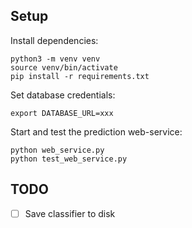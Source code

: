 ## Setup

Install dependencies:

```
python3 -m venv venv
source venv/bin/activate
pip install -r requirements.txt
```

Set database credentials:

```
export DATABASE_URL=xxx
```

Start and test the prediction web-service:

```
python web_service.py
python test_web_service.py
```


## TODO

- [ ] Save classifier to disk
